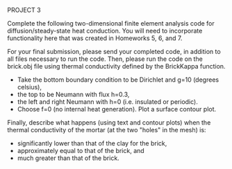 PROJECT 3

Complete the following two-dimensional finite element analysis code for diffusion/steady-state heat conduction. You will need to incorporate functionality here that was created in Homeworks 5, 6, and 7.

For your final submission, please send your completed code, in addition to all files necessary to run the code. Then, please run the code on the brick.obj file using thermal conductivity defined by the BrickKappa function. 
- Take the bottom boundary condition to be Dirichlet and g=10 (degrees celsius), 
- the top to be Neumann with flux h=0.3, 
- the left and right Neumann with h=0 (i.e. insulated or periodic). 
- Choose f=0 (no internal heat generation). Plot a surface contour plot.

Finally, describe what happens (using text and contour plots) when the thermal conductivity of the mortar (at the two "holes" in the mesh) is:
- significantly lower than that of the clay for the brick, 
- approximately equal to that of the brick, and 
- much greater than that of the brick.




